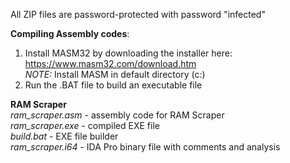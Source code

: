 
All ZIP files are password-protected with password "infected"

**Compiling Assembly codes**: 
1. Install MASM32 by downloading the installer here: https://www.masm32.com/download.htm<br>
*NOTE:* Install MASM in default directory (c:\)
2. Run the .BAT file to build an executable file

**RAM Scraper**<br>
*ram_scraper.asm* - assembly code for RAM Scraper<br>
*ram_scraper.exe* - compiled EXE file<br>
*build.bat* - EXE file builder <br>
*ram_scraper.i64* - IDA Pro binary file with comments and analysis <br>
